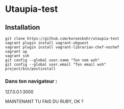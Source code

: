 # Utaupia-test

## Installation

```
git clone https://github.com/koroeskohr/utaupia-test
vagrant plugin install vagrant-vbguest
vagrant plugin install vagrant-librarian-chef-nochef
vagrant up
vagrant ssh
git config --global user.name "Ton nom wsh"
git config --global user.email "Ton email wsh"
project/bin/postinstall
```

### Dans ton navigateur :

127.0.0.1:3000


MAINTENANT TU FAIS DU RUBY, OK ?